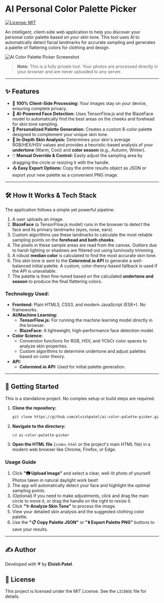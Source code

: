 # AI Personal Color Palette Picker

[![License: MIT](https://img.shields.io/badge/License-MIT-yellow.svg)](https://opensource.org/licenses/MIT)

An intelligent, client-side web application to help you discover your personal color palette based on your skin tone. This tool uses AI to automatically detect facial landmarks for accurate sampling and generates a palette of flattering colors for clothing and design.

![AI Color Palette Picker Screenshot](https://github.com/user-attachments/assets/9a59626a-93e4-4ebf-99db-e7f04a4e7272)

> **Note:** This is a fully private tool. Your photos are processed directly in your browser and are never uploaded to any server.

---

## ✨ Features

-   📸 **100% Client-Side Processing:** Your images stay on your device, ensuring complete privacy.
-   🤖 **AI-Powered Face Detection:** Uses TensorFlow.js and the BlazeFace model to automatically find the best areas on the cheeks and forehead for skin tone sampling.
-   🎨 **Personalized Palette Generation:** Creates a custom 8-color palette designed to complement your unique skin tone.
-   🔬 **In-Depth Skin Analysis:** Determines your skin's average RGB/HEX/HSV values and provides a heuristic-based analysis of your **undertone** (Warm, Cool) and **color season** (e.g., Autumn, Winter).
-   🖱️ **Manual Override & Control:** Easily adjust the sampling area by dragging the circle or resizing it with the handle.
-   📤 **Easy Export Options:** Copy the entire results object as JSON or export your new palette as a convenient PNG image.

---

## 🛠️ How It Works & Tech Stack

The application follows a simple yet powerful pipeline:
1.  A user uploads an image.
2.  **BlazeFace** (a TensorFlow.js model) runs in the browser to detect the face and its primary landmarks (eyes, nose, ears).
3.  Custom algorithms use these landmarks to calculate the most reliable sampling points on the **forehead and both cheeks**.
4.  The pixels in these sample areas are read from the canvas. Outliers due to harsh lighting or shadows are filtered out using luminosity trimming.
5.  A robust **median color** is calculated to find the most accurate skin tone.
6.  This skin tone is sent to the **Colormind.io API** to generate a well-balanced initial palette. A custom, color-theory-based fallback is used if the API is unavailable.
7.  The palette is then fine-tuned based on the calculated **undertone and season** to produce the final flattering colors.

### **Technology Used:**
-   **Frontend:** Plain HTML5, CSS3, and modern JavaScript (ES6+). No frameworks.
-   **AI/Machine Learning:**
    -   **TensorFlow.js:** For running the machine learning model directly in the browser.
    -   **BlazeFace:** A lightweight, high-performance face detection model.
-   **Color Science:**
    -   Conversion functions for RGB, HSV, and YCbCr color spaces to analyze skin properties.
    -   Custom algorithms to determine undertone and adjust palettes based on color theory.
-   **API:**
    -   **Colormind.io API:** Used for initial palette generation.

---

## 🚀 Getting Started

This is a standalone project. No complex setup or build steps are required.

1.  **Clone the repository:**
    ```bash
    git clone https://github.com/elvishpatel/ai-color-palette-picker.git
    ```
2.  **Navigate to the directory:**
    ```bash
    cd ai-color-palette-picker
    ```
3.  **Open the HTML file** (`index.html` or the project's main HTML file) in a modern web browser like Chrome, Firefox, or Edge.

### **Usage Guide**

1.  Click **"📷 Upload Image"** and select a clear, well-lit photo of yourself. Photos taken in natural daylight work best!
2.  The app will automatically detect your face and highlight the optimal sampling points.
3.  (Optional) If you need to make adjustments, click and drag the main circle to move it, or drag the handle on the right to resize it.
4.  Click **"✨ Analyze Skin Tone"** to process the image.
5.  View your detailed skin analysis and the suggested clothing color palette.
6.  Use the **"📋 Copy Palette JSON"** or **"⬇️ Export Palette PNG"** buttons to save your results.

---

## ✍️ Author

Developed with 💗 by **Elvish Patel**.

## 📄 License

This project is licensed under the MIT License. See the `LICENSE` file for details.
